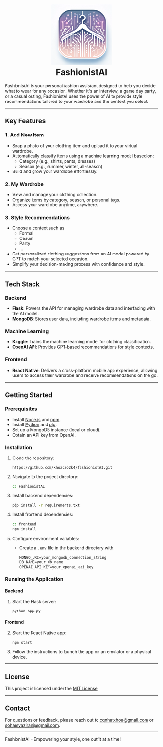 <h1 align="center">
  <br>
  <img src="/img/logo.webp" alt="FashionistAI" width="200">
  <br>
  FashionistAI
  <br>
</h1>

FashionistAI is your personal fashion assistant designed to help you decide what to wear for any occasion. Whether it's an interview, a game day party, or a casual outing, FashionistAI uses the power of AI to provide style recommendations tailored to your wardrobe and the context you select.

---

## Key Features

### 1. **Add New Item**

- Snap a photo of your clothing item and upload it to your virtual wardrobe.
- Automatically classify items using a machine learning model based on:
  - Category (e.g., shirts, pants, dresses)
  - Season (e.g., summer, winter, all-season)
- Build and grow your wardrobe effortlessly.

### 2. **My Wardrobe**

- View and manage your clothing collection.
- Organize items by category, season, or personal tags.
- Access your wardrobe anytime, anywhere.

### 3. **Style Recommendations**

- Choose a context such as:
  - Formal
  - Casual
  - Party
  - ...
- Get personalized clothing suggestions from an AI model powered by GPT to match your selected occasion.
- Simplify your decision-making process with confidence and style.

---

## Tech Stack

### Backend

- **Flask**: Powers the API for managing wardrobe data and interfacing with the AI model.
- **MongoDB**: Stores user data, including wardrobe items and metadata.

### Machine Learning

- **Kaggle**: Trains the machine learning model for clothing classification.
- **OpenAI API**: Provides GPT-based recommendations for style contexts.

### Frontend

- **React Native**: Delivers a cross-platform mobile app experience, allowing users to access their wardrobe and receive recommendations on the go.

---

## Getting Started

### Prerequisites

- Install [Node.js](https://nodejs.org/) and [npm](https://www.npmjs.com/).
- Install [Python](https://www.python.org/) and [pip](https://pip.pypa.io/).
- Set up a MongoDB instance (local or cloud).
- Obtain an API key from OpenAI.

### Installation

1. Clone the repository:

   ```bash
   https://github.com/khoacao2k4/fashionistAI.git
   ```

2. Navigate to the project directory:

   ```bash
   cd FashionistAI
   ```

3. Install backend dependencies:

   ```bash
   pip install -r requirements.txt
   ```

4. Install frontend dependencies:

   ```bash
   cd frontend
   npm install
   ```

5. Configure environment variables:

   - Create a `.env` file in the backend directory with:
     ```env
     MONGO_URI=your_mongodb_connection_string
     DB_NAME=your_db_name
     OPENAI_API_KEY=your_openai_api_key
     ```

### Running the Application

#### Backend

1. Start the Flask server:
   ```bash
   python app.py
   ```

#### Frontend

2. Start the React Native app:

   ```bash
   npm start
   ```

3. Follow the instructions to launch the app on an emulator or a physical device.

---

## License

This project is licensed under the [MIT License](LICENSE).

---

## Contact

For questions or feedback, please reach out to [cqnhatkhoa@gmail.com](mailto\:cqnhatkhoa@gmail.com) or [sohamvazirani@gmail.com](mailto:sohamvazirani@gmail.com).

---

FashionistAI - Empowering your style, one outfit at a time!


